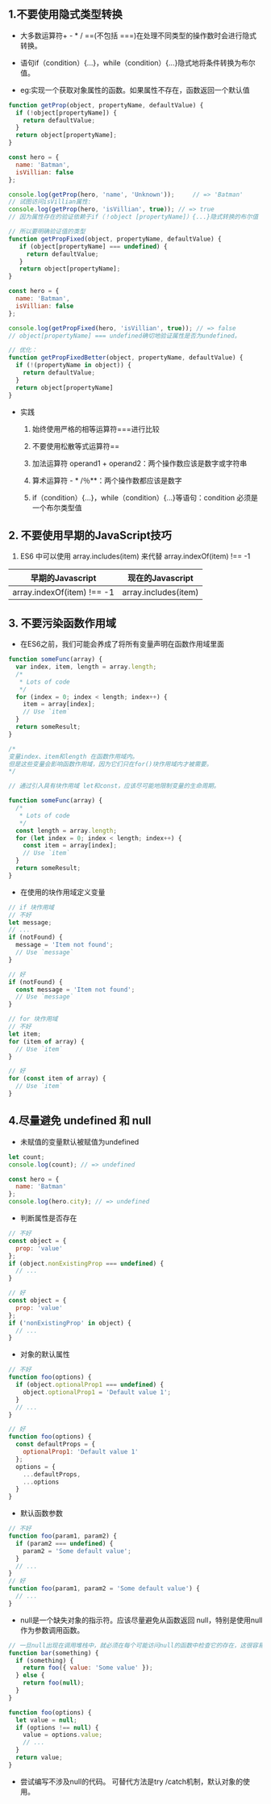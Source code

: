 ## 1.不要使用隐式类型转换

- 大多数运算符+ - * / ==(不包括 ===)在处理不同类型的操作数时会进行隐式转换。

- 语句if（condition）{...}，while（condition）{...}隐式地将条件转换为布尔值。

- eg:实现一个获取对象属性的函数。如果属性不存在，函数返回一个默认值

```js
function getProp(object, propertyName, defaultValue) {
  if (!object[propertyName]) {
    return defaultValue;
  }
  return object[propertyName];
}

const hero = {
  name: 'Batman',
  isVillian: false
};

console.log(getProp(hero, 'name', 'Unknown'));     // => 'Batman'
// 试图访问isVillian属性:
console.log(getProp(hero, 'isVillian', true)); // => true
// 因为属性存在的验证依赖于if（！object [propertyName]）{...}隐式转换的布尔值

// 所以要明确验证值的类型
function getPropFixed(object, propertyName, defaultValue) {
   if (object[propertyName] === undefined) {
     return defaultValue;
   }
   return object[propertyName];
}

const hero = {
  name: 'Batman',
  isVillian: false
};

console.log(getPropFixed(hero, 'isVillian', true)); // => false
// object[propertyName] === undefined确切地验证属性是否为undefined。

// 优化：
function getPropFixedBetter(object, propertyName, defaultValue) {
  if (!(propertyName in object)) {
    return defaultValue;
  }
  return object[propertyName]
}
```

- 实践
    1. 始终使用严格的相等运算符===进行比较

    2. 不要使用松散等式运算符==
    
    3. 加法运算符 operand1 + operand2：两个操作数应该是数字或字符串
    
    4. 算术运算符 - * /％**：两个操作数都应该是数字
    
    5. if（condition）{...}，while（condition）{...}等语句：condition 必须是一个布尔类型值


## 2. 不要使用早期的JavaScript技巧

1. ES6 中可以使用 array.includes(item) 来代替 array.indexOf(item) !== -1


早期的Javascript | 现在的Javascript
---|---
array.indexOf(item) !== -1 |  array.includes(item)


## 3. 不要污染函数作用域

- 在ES6之前，我们可能会养成了将所有变量声明在函数作用域里面

```js
function someFunc(array) {
  var index, item, length = array.length;
  /*
   * Lots of code
   */
  for (index = 0; index < length; index++) {
    item = array[index];
    // Use `item`
  }
  return someResult;
}

/* 
变量index、item和length 在函数作用域内。
但是这些变量会影响函数作用域，因为它们只在for()块作用域内才被需要。
*/

// 通过引入具有块作用域 let和const，应该尽可能地限制变量的生命周期。

function someFunc(array) {
  /*
   * Lots of code
   */
  const length = array.length;
  for (let index = 0; index < length; index++) {
    const item = array[index];
    // Use `item`
  }
  return someResult;
}
```

- 在使用的块作用域定义变量

```js
// if 块作用域
// 不好
let message;
// ...
if (notFound) {
  message = 'Item not found';
  // Use `message`
}

// 好
if (notFound) {
  const message = 'Item not found';
  // Use `message`
}
```

```js
// for 块作用域
// 不好
let item;
for (item of array) {
  // Use `item`
}

// 好
for (const item of array) {
  // Use `item`
}
```

## 4.尽量避免 undefined 和 null

- 未赋值的变量默认被赋值为undefined

```js
let count;
console.log(count); // => undefined

const hero = {
  name: 'Batman'
};
console.log(hero.city); // => undefined
```

- 判断属性是否存在

```js
// 不好
const object = {
  prop: 'value'
};
if (object.nonExistingProp === undefined) {
  // ...
}

// 好
const object = {
  prop: 'value'
};
if ('nonExistingProp' in object) {
  // ...
}
```

- 对象的默认属性

```js
// 不好
function foo(options) {
  if (object.optionalProp1 === undefined) {
    object.optionalProp1 = 'Default value 1';
  }
  // ...
}

// 好
function foo(options) {
  const defaultProps = {
    optionalProp1: 'Default value 1'
  };
  options = {
    ...defaultProps,
    ...options
  }
}
```

- 默认函数参数

```js
// 不好
function foo(param1, param2) {
  if (param2 === undefined) {
    param2 = 'Some default value';
  }
  // ...
}
// 好
function foo(param1, param2 = 'Some default value') {
  // ...
}
```

- null是一个缺失对象的指示符。应该尽量避免从函数返回 null，特别是使用null作为参数调用函数。

```js
// 一旦null出现在调用堆栈中，就必须在每个可能访问null的函数中检查它的存在，这很容易出错。
function bar(something) {
  if (something) {
    return foo({ value: 'Some value' });
  } else {
    return foo(null);
  }
}

function foo(options) {
  let value = null;
  if (options !== null) {
    value = options.value;
    // ...
  }
  return value;
}
```

- 尝试编写不涉及null的代码。 可替代方法是try /catch机制，默认对象的使用。


